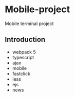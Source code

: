 # Mobile-project
Mobile terminal project


## Introduction

- webpack 5
- typescript
- ajax
- mobile
- fastclick
- less
- ejs
- news
